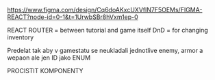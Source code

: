 https://www.figma.com/design/Cq6doAKxcUXVflN7F5OEMs/FIGMA-REACT?node-id=0-1&t=1UrwbSBr8hVxm1ep-0

REACT ROUTER = between tutorial and game itself 
DnD = for changing inventory


Predelat tak aby v gamestatu se neukladali jednotlive enemy, armor a wepaon ale jen ID jako ENUM





PROCISTIT KOMPONENTY